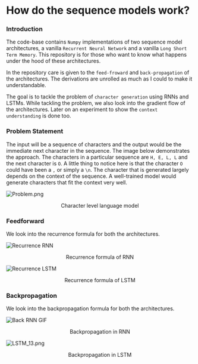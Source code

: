 # How do the sequence models work?

### Introduction

The code-base contains `Numpy` implementations of two sequence model architectures, a vanilla `Recurrent Neural Network` and a vanilla `Long Short Term Memory`. This repository is for those who want to know what happens under the hood of these architectures.

In the repository care is given to the `feed-froward` and `back-propagation` of the architectures. The derivations are unrolled as much as I could to make it understandable.

The goal is to tackle the problem of `character generation` using RNNs and LSTMs. While tackling the problem, we also look into the gradient flow of the architectures. Later on an experiment to show the `context understanding` is done too.

### Problem Statement

The input will be a sequence of characters and the output would be the immediate next character in the sequence. The image below demonstrates the approach. The characters in a particular sequence are `H, E, L, L` and the next character is `O`. A little thing to notice here is that the character `O` could have been a `,` or simply a `\n`. The character that is generated largely depends on the context of the sequence. A well-trained model would generate characters that fit the context very well.

![Problem.png](https://api.wandb.ai/files/authors/images/projects/126026/643ae901.png)

<p align="center">Character level language model</p>

### Feedforward

We look into the recurrence formula for both the architectures.

![Recurrence RNN](https://api.wandb.ai/files/authors/images/projects/126026/982cd0e9.png)

<p align="center">Recurrence formula of RNN</p>

![Recurrence LSTM](https://api.wandb.ai/files/authors/images/projects/126026/d8dc8d9d.png)

<p align="center">Recurrence formula of LSTM</p>

### Backpropagation

We look into the backpropagation formula for both the architectures.

![Back RNN GIF](https://api.wandb.ai/files/authors/images/projects/126026/f27234c0.gif)

<p align="center">Backpropagation in RNN</p>

![LSTM_13.png](https://api.wandb.ai/files/authors/images/projects/126026/5f41651f.png)

<p align="center">Backpropagation in LSTM</p>

